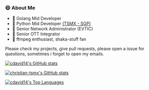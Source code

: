 ### 😄 About Me

* :rocket: Golang Mid Developer
* :office: Python Mid Developer [(TSMX - SGP)](https://github.com/christian-tsmx)
* :office: Senior Network Administrator (EVTIC)
* :office: Senior OTT Integrator
* :construction: ffmpeg enthusiast, shaka-stuff fan 

Please check my projects, give pull requests, please open a issue for questions, sometimes i forget to open my emails.

[![cdavid14's GitHub stats](https://github-readme-stats.vercel.app/api?username=cdavid14&theme=algolia&include_all_commits=true&include_private=true&show_icons=true&title_color=58A6FF&icon_color=1F6FEB&text_color=C3D1D9&bg_color=0D1117&line_height=25&show=reviews,discussions_started,discussions_answered)](https://github-readme-stats.vercel.app/api?username=cdavid14&theme=algolia&include_all_commits=true&include_private=true&show_icons=true&title_color=58A6FF&icon_color=1F6FEB&text_color=C3D1D9&bg_color=0D1117&line_height=25&show=reviews,discussions_started,discussions_answered)

[![christian-tsmx's GitHub stats](https://github-readme-stats.vercel.app/api?username=christian-tsmx&theme=algolia&include_all_commits=false&include_private=true&show_icons=true&title_color=58A6FF&icon_color=1F6FEB&text_color=C3D1D9&bg_color=0D1117&line_height=25&show=reviews,discussions_started,discussions_answered)](https://github-readme-stats.vercel.app/api?username=christian-tsmx&theme=algolia&include_all_commits=false&include_private=true&show_icons=true&title_color=58A6FF&icon_color=1F6FEB&text_color=C3D1D9&bg_color=0D1117&line_height=25&show=reviews,discussions_started,discussions_answered)

[![cdavid14's Top Languages](https://github-readme-stats.vercel.app/api/top-langs/?username=cdavid14&&hide=html&bg_color=0D1117&text_color=ffffff&icon_color=1F6FEB&layout=compact&langs_count=10&card_width=445)](https://github-readme-stats.vercel.app/api/top-langs/?username=cdavid14&&hide=html&bg_color=0D1117&text_color=ffffff&icon_color=1F6FEB&layout=compact&langs_count=10&card_width=445)
